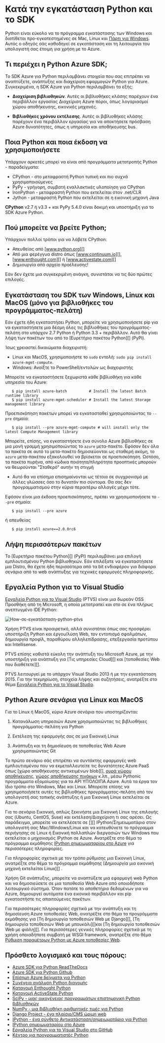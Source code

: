 <properties
    pageTitle="Εγκατάσταση Python και το SDK - Azure"
    description="Μάθετε πώς να εγκαταστήσετε Python και το SDK για χρήση με το Azure."
    services=""
    documentationCenter="python"
    authors="lmazuel"
    manager="wpickett"
    editor=""/>

<tags
    ms.service="multiple"
    ms.workload="na"
    ms.tgt_pltfrm="na"
    ms.devlang="python"
    ms.topic="article"
    ms.date="09/06/2016"
    ms.author="lmazuel"/>

# <a name="installing-python-and-the-sdk"></a>Κατά την εγκατάσταση Python και το SDK

Python είναι εύκολο να το πρόγραμμα εγκατάστασης των Windows και διατίθεται προ-εγκατεστημένες σε Mac, Linux και [Πάρτι για Windows](https://msdn.microsoft.com/commandline/wsl/about). Αυτός ο οδηγός σάς καθοδηγεί σε εγκατάσταση και τη λειτουργία του υπολογιστή σας έτοιμη για χρήση με το Azure.

## <a name="whats-in-the-python-azure-sdk"></a>Τι περιέχει η Python Azure SDK;

Το SDK Azure για Python περιλαμβάνει στοιχεία που σας επιτρέπει να αναπτύξετε, ανάπτυξης και διαχείριση εφαρμογών Python για Azure. Συγκεκριμένα, η SDK Azure για Python περιλαμβάνει τα εξής:

* **Διαχείριση βιβλιοθηκών**. Αυτές οι βιβλιοθήκες κλάσης παρέχουν ένα περιβάλλον εργασίας Διαχείριση Azure πόροι, όπως λογαριασμοί χώρου αποθήκευσης, εικονικές μηχανές.

* **Βιβλιοθήκες χρόνου εκτέλεσης**. Αυτές οι βιβλιοθήκες κλάσης παρέχουν ένα περιβάλλον εργασίας για να αποκτήσετε πρόσβαση Azure δυνατότητες, όπως η υπηρεσία και αποθήκευσης bus.

## <a name="which-python-and-which-version-to-use"></a>Ποια Python και ποια έκδοση να χρησιμοποιήσετε

Υπάρχουν αρκετές μπορεί να είναι από προγράμματα μετατροπής Python - παραδείγματα:

* CPython - στο μεταφραστή Python τυπική και πιο συχνά χρησιμοποιούμενες
* PyPy - γρήγορη, συμβατή εναλλακτικές υλοποίηση για CPython
* IronPython - μεταφραστή Python που εκτελείται στον .net/CLR
* Jython - μεταφραστή Python που εκτελείται σε η εικονική μηχανή Java

**CPython** v2.7 ή v3.3 + και PyPy 5.4.0 είναι δοκιμή και υποστήριξη για το SDK Azure Python.

## <a name="where-to-get-python"></a>Πού μπορείτε να βρείτε Python;

Υπάρχουν πολλοί τρόποι για να λάβετε CPython:

* Απευθείας από [www.python.org][]
* Από μια φερέγγυα distro όπως [www.continuum.io][], [www.enthought.com][] ή [www.activestate.com][]
* Δημιουργία από αρχείο προέλευσης!

Εάν δεν έχετε μια συγκεκριμένη ανάγκη, συνιστάται να τις δύο πρώτες επιλογές.

## <a name="sdk-installation-on-windows-linux-and-macos-client-libraries-only"></a>Εγκατάσταση του SDK των Windows, Linux και MacOS (μόνο για βιβλιοθήκες του προγράμματος-πελάτη)

Εάν έχετε ήδη εγκαταστήσει Python, μπορείτε να χρησιμοποιήσετε pip για να εγκαταστήσετε μια δέσμη όλες τις βιβλιοθήκες του προγράμματος-πελάτη στο υπάρχον 2.7 Python ή Python 3.3 + περιβάλλον. Αυτό θα γίνει λήψη των πακέτων του από το [Ευρετήριο πακέτου Python][] (PyPI).

Ίσως χρειαστεί δικαιώματα διαχειριστή:

- Linux και MacOS, χρησιμοποιήστε το `sudo` εντολή: `sudo pip install azure-mgmt-compute`.
- Windows: Ανοίξτε το PowerShell/εντολών ως διαχειριστής

Μπορείτε να εγκαταστήσετε ξεχωριστά κάθε βιβλιοθήκη για κάθε υπηρεσία του Azure:

```console
   $ pip install azure-batch          # Install the latest Batch runtime library
   $ pip install azure-mgmt-scheduler # Install the latest Storage management library
```

Προεπισκόπηση πακέτων μπορεί να εγκατασταθεί χρησιμοποιώντας το `--pre` σημαία:

```console
   $ pip install --pre azure-mgmt-compute # will install only the latest Compute Management library
```

Μπορείτε, επίσης, να εγκαταστήσετε ένα σύνολο Azure βιβλιοθήκες σε μια μονή γραμμή χρησιμοποιώντας το `azure` μετα-πακέτο. Εφόσον δεν όλα τα πακέτα σε αυτό το μετα-πακέτο δημοσιεύονται ως σταθερή ακόμη, το `azure` μετα-πακέτου εξακολουθεί να βρίσκεται σε προεπισκόπηση. Ωστόσο, τα πακέτα πυρήνα, από κώδικα ποιότητα/πληρότητα προοπτικές μπορούν να θεωρούνται "Σταθερό" αυτήν τη στιγμή
- Αυτό θα να επίσημα επισημαίνονται ως τέτοια σε συγχρονισμό με άλλες γλώσσες όσο το δυνατόν πιο σύντομα. Θα σας δεν προγραμματισμού στην κύρια περαιτέρω αλλαγές μέχρι τότε.

Εφόσον είναι μια έκδοση προεπισκόπησης, πρέπει να χρησιμοποιήσετε το `--pre` σημαία:

```console
   $ pip install --pre azure
```
   
ή απευθείας

```console
   $ pip install azure==2.0.0rc6
```

## <a name="getting-more-packages"></a>Λήψη περισσότερων πακέτων

Το [Ευρετήριο πακέτου Python][] (PyPI) περιλαμβάνει μια επιλογή εμπλουτισμένου Python βιβλιοθηκών.  Εάν επιλέξατε να εγκαταστήσετε μια Distro, θα έχετε ήδη περισσότερα από τα bit ενδιαφέρον για διάφορα σενάρια από το web ανάπτυξης για τεχνικές εφαρμογές πληροφορικής.


## <a name="python-tools-for-visual-studio"></a>Εργαλεία Python για το Visual Studio

[Εργαλεία Python για το Visual Studio][] (PTVS) είναι μια δωρεάν OSS Προσθήκη από τη Microsoft, η οποία μετατραπεί και στο σε ένα πλήρως ανεπτυγμένο IDE Python:

![How-σε-εγκατάσταση-python-ptvs](./media/python-how-to-install/how-to-install-python-ptvs.png)

Χρήση PTVS είναι προαιρετικό, αλλά συνιστάται όπως σας προσφέρει υποστήριξη Python και έργου/λύση Web, τον εντοπισμό σφαλμάτων, δημιουργία προφίλ, παραθύρου αλληλεπίδρασης, επεξεργασία προτύπου και Intellisense.

PTVS επίσης καθιστά εύκολη την ανάπτυξη του Microsoft Azure, με την υποστήριξη για ανάπτυξη για [Τις υπηρεσίες Cloud][] και [τοποθεσίες Web που διαθέτετε][].

PTVS λειτουργεί με το υπάρχον Visual Studio 2013 ή με την εγκατάσταση 2015.  Για την τεκμηρίωση, στοιχεία λήψης και συζητήσεις, ανατρέξτε στο θέμα [Εργαλεία Python για το Visual Studio].  

## <a name="python-azure-scenarios-for-linux-and-macos"></a>Python Azure σενάρια για Linux και MacOS

Για το Linux ή MacOS, κύριο Azure σενάρια που υποστηρίζονται:

1. Κατανάλωση υπηρεσιών Azure χρησιμοποιώντας τις βιβλιοθήκες προγράμματος-πελάτη για Python

2. Εκτέλεση της εφαρμογής σας σε μια Εικονική Linux

3. Ανάπτυξη και τη δημοσίευση σε τοποθεσίες Web Azure χρησιμοποιώντας Git

Το πρώτο σενάριο σάς επιτρέπει να συντάκτης εφαρμογές web εμπλουτισμένου που να εκμεταλλευτείτε τις δυνατότητες Azure PaaS όπως [χώρο αποθήκευσης αντικειμένων blob][], [ουρά χώρου αποθήκευσης][], [χώρος αποθήκευσης πινάκων][] κ.λπ., μέσω Pythonic προγράμματα εξομοίωσης για τα API ΥΠΌΛΟΙΠΑ Azure. Αυτά τα έργα τον ίδιο τρόπο στο Windows, Mac και Linux.  Μπορείτε επίσης να χρησιμοποιήσετε αυτές τις βιβλιοθήκες προγράμματος-πελάτη από τον υπολογιστή σας τοπικής ανάπτυξης ή μια Εικονική Linux εκτελείται σε Azure.

Για το σενάριο Εικονική, απλώς ξεκινήστε μια Εικονική Linux της επιλογής σας (Ubuntu, CentOS, Suse) και εκτέλεση/Διαχείριση τι σας αρέσει.  Ως παράδειγμα, μπορείτε να εκτελέσετε σε [][] IPython/Σημειωματάριο στον υπολογιστή σας Mac/Windows/Linux και να κατευθύνετε το πρόγραμμα περιήγησης σε Linux ή Εικονική πολλαπλών διεργασιών των Windows που εκτελείται ο μηχανισμός IPython σε Azure. Ανατρέξτε στο θέμα το πρόγραμμα εκμάθησης [IPython σημειωματαρίου στο Azure][] για περισσότερες πληροφορίες.

Για πληροφορίες σχετικά με τον τρόπο ρύθμισης μια Εικονική Linux, ανατρέξτε στο θέμα το πρόγραμμα εκμάθησης [Δημιουργία μια εικονική μηχανή εκτελείται Linux][] .

Χρήση Git ανάπτυξης, μπορείτε να αναπτύξετε μια εφαρμογή web Python και να δημοσιεύσετε σε μια τοποθεσία Web Azure από οποιοδήποτε λειτουργικό σύστημα.  Όταν πατάτε το αποθετήριο δεδομένων για να Azure, δημιουργεί αυτόματα ένα εικονικό περιβάλλον και pip εγκαταστήστε τις απαιτούμενες πακέτων.

Για περισσότερες πληροφορίες σχετικά με την ανάπτυξη και τη δημοσίευση Azure τοποθεσίες Web, ανατρέξτε στο θέμα τα προγράμματα εκμάθησης για [Τη δημιουργία τοποθεσιών Web με Django][], [Τη δημιουργία τοποθεσιών Web με μπουκάλι][]και [Τη δημιουργία τοποθεσιών Web με φιάλη][]. Για περισσότερες γενικές πληροφορίες σχετικά με τη χρήση οποιαδήποτε συμβατή με WSGI framework, ανατρέξτε στο θέμα [Ρύθμιση παραμέτρων Python με Azure τοποθεσίες Web][].


## <a name="additional-software-and-resources"></a>Πρόσθετο λογισμικό και τους πόρους:

* [Azure SDK για Python ReadTheDocs](http://azure-sdk-for-python.readthedocs.io/en/latest/)
* [Azure SDK για Python Github](https://github.com/Azure/azure-sdk-for-python)
* [Επίσημη Azure δείγματα για Python](https://azure.microsoft.com/documentation/samples/?platform=python)
* [Συνέχεια ανάλυση Python διανομής][]
* [Κατανομή Enthought Python][]
* [Κατανομή ActiveState Python][]
* [SciPy - μιας οικογένειας προγραμμάτων επιστημονική Python βιβλιοθηκών][]
* [NumPy - μια βιβλιοθήκη αριθμητικές τιμές για Python][]
* [Django Project - ένα πλαίσιο/CMS ώριμη web][]
* [IPython - ένα σύνθετο Αντικατάσταση/σημειωματάριο για Python][]
* [IPython σημειωματαρίου στο Azure][]
* [Εργαλεία Python για το Visual Studio στο GitHub][]
* [Κέντρο για προγραμματιστές Python](/develop/python/)

[Συνέχεια ανάλυση Python διανομής]: http://continuum.io
[Κατανομή Enthought Python]: http://www.enthought.com
[Κατανομή ActiveState Python]: http://www.activestate.com
[www.Python.org]: http://www.python.org
[www.continuum.IO]: http://continuum.io
[www.enthought.com]: http://www.enthought.com
[www.activestate.com]: http://www.activestate.com
[SciPy - μιας οικογένειας προγραμμάτων επιστημονική Python βιβλιοθηκών]: http://www.scipy.org
[NumPy - μια βιβλιοθήκη αριθμητικές τιμές για Python]: http://www.numpy.org
[Django Project - ένα πλαίσιο/CMS ώριμη web]: http://www.djangoproject.com
[IPython - ένα σύνθετο Αντικατάσταση/σημειωματάριο για Python]: http://ipython.org
[IPython]: http://ipython.org
[IPython σημειωματαρίου στο Azure]: virtual-machines-linux-jupyter-notebook.md
[Υπηρεσίες cloud]: cloud-services-python-ptvs.md
[Τοποθεσίες Web]: web-sites-python-ptvs-django-mysql.md
[Εργαλεία Python για το Visual Studio]: http://aka.ms/ptvs
[Εργαλεία Python για το Visual Studio στο GitHub]: https://github.com/microsoft/ptvs
[Python πακέτου ευρετηρίου]: http://pypi.python.org/pypi
[Microsoft Azure SDK for Python 2.7]: http://go.microsoft.com/fwlink/?LinkId=254281
[Microsoft Azure SDK for Python 3.4]: http://go.microsoft.com/fwlink/?LinkID=516990
[Setting up a Linux VM via the Azure portal]: create-and-configure-opensuse-vm-in-portal.md
[How to use the Azure Command-Line Interface]: crossplat-cmd-tools.md
[Δημιουργήστε μια εικονική μηχανή εκτελείται Linux]: virtual-machines-linux-quick-create-cli.md
[Δημιουργία τοποθεσιών Web με Django]: web-sites-python-create-deploy-django-app.md
[Δημιουργία τοποθεσιών Web με μπουκάλι]: web-sites-python-create-deploy-bottle-app.md
[Δημιουργία τοποθεσιών Web με φιάλη]: web-sites-python-create-deploy-flask-app.md
[Ρύθμιση παραμέτρων Python με Azure τοποθεσίες Web]: web-sites-python-configure.md
[χώρος αποθήκευσης πινάκων]: storage-python-how-to-use-table-storage.md
[ουρά χώρου αποθήκευσης]: storage-python-how-to-use-queue-storage.md
[χώρος αποθήκευσης αντικειμένων blob]: storage-python-how-to-use-blob-storage.md

